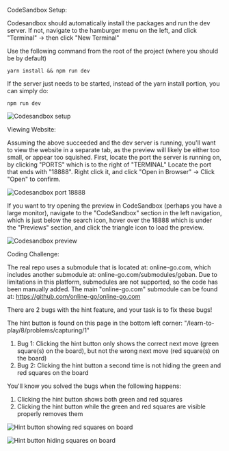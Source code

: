 CodeSandbox Setup:

Codesandbox should automatically install the packages and run the dev server.  If not, navigate to the hamburger menu on the left, and click "Terminal" -> then click "New Terminal"

Use the following command from the root of the project (where you should be by default)

```
yarn install && npm run dev
```

If the server just needs to be started, instead of the yarn install portion, you can simply do:

```
npm run dev
```

![Codesandbox setup](https://res.cloudinary.com/dxq77puhi/image/upload/v1748840199/Codesandbox_terminal_navigation_6_1_2025_fyccxv.png)

Viewing Website:

Assuming the above succeeded and the dev server is running, you'll want to view the website in a separate tab, as the preview will likely be either too small, or appear too squished.  First, locate the port the server is running on, by clicking "PORTS" which is to the right of "TERMINAL" Locate the port that ends with "18888".  Right click it, and click "Open in Browser" -> Click "Open" to confirm.

![Codesandbox port 18888](https://res.cloudinary.com/dxq77puhi/image/upload/v1748892742/18888_port_11xdev_codesandbox_annotation_6_2_2025_xilnrp.png)

If you want to try opening the preview in CodeSandbox (perhaps you have a large monitor), navigate to the "CodeSandbox" section in the left navigation, which is just below the search icon, hover over the 18888 which is under the "Previews" section, and click the triangle icon to load the preview.

![Codesandbox preview](https://res.cloudinary.com/dxq77puhi/image/upload/v1748892947/Codesandbox_18888_preview_annotation_6_2_2025_jlkur4.png)

Coding Challenge:

The real repo uses a submodule that is located at: online-go.com, which includes another submodule at: online-go.com/submodules/goban. Due to limitations in this platform, submodules are not supported, so the code has been manually added. The main "online-go.com" submodule can be found at: https://github.com/online-go/online-go.com

There are 2 bugs with the hint feature, and your task is to fix these bugs!

The hint button is found on this page in the bottom left corner: "/learn-to-play/8/problems/capturing/1"

1. Bug 1: Clicking the hint button only shows the correct next move (green square(s) on the board), but not the wrong next move (red square(s) on the board)
2. Bug 2: Clicking the hint button a second time is not hiding the green and red squares on the board

You'll know you solved the bugs when the following happens:

1. Clicking the hint button shows both green and red squares
2. Clicking the hint button while the green and red squares are visible properly removes them

![Hint button showing red squares on board](https://res.cloudinary.com/dxq77puhi/image/upload/v1748834595/Hint_button_annotation_describing_red_square_showing_up_as_well_5_31_2025_dnulog.png)

![Hint button hiding squares on board](https://res.cloudinary.com/dxq77puhi/image/upload/v1748834686/Hint_button_annotation_hiding_squares_on_board_5_31_2025_nbm8m0.png)